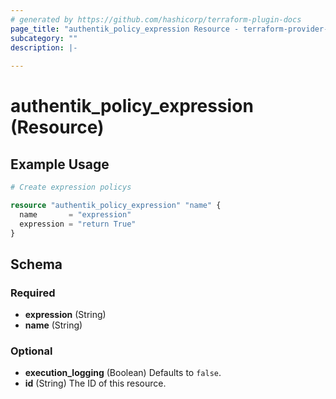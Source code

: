 ```yaml
---
# generated by https://github.com/hashicorp/terraform-plugin-docs
page_title: "authentik_policy_expression Resource - terraform-provider-authentik"
subcategory: ""
description: |-
  
---
```


# authentik_policy_expression (Resource)



## Example Usage

```terraform
# Create expression policys

resource "authentik_policy_expression" "name" {
  name       = "expression"
  expression = "return True"
}
```

<!-- schema generated by tfplugindocs -->
## Schema

### Required

- **expression** (String)
- **name** (String)

### Optional

- **execution_logging** (Boolean) Defaults to `false`.
- **id** (String) The ID of this resource.


